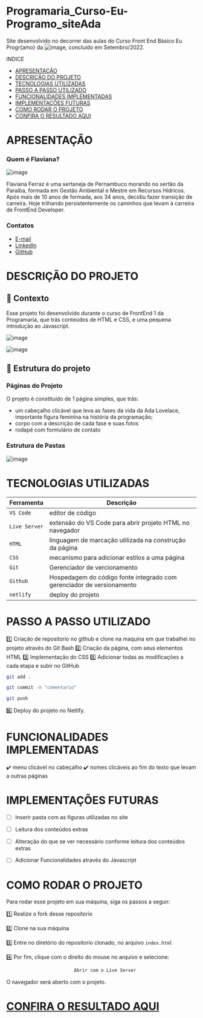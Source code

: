 # Programaria_Curso-Eu-Programo_siteAda
Site desenvolvido no decorrer das aulas do Curso Front End Básico Eu Progr{amo} da ![image](https://github.com/user-attachments/assets/d83da5c2-af51-444a-90fb-ea86750dde0b), concluído em Setembro/2022.


INDICE
- [APRESENTAÇÃO](#APRESENTAÇÃO)
- [DESCRIÇÃO DO PROJETO](#Descrição-Do-Projeto)
- [TECNOLOGIAS UTILIZADAS](#Tecnologias-Utilizadas)
- [PASSO A PASSO UTILIZADO](#Passo-A-Passo-Utilizado)
- [FUNCIONALIDADES IMPLEMENTADAS](#Funcionalidades-Implementadas)
- [IMPLEMENTAÇÕES FUTURAS](#Implementações-Futuras)
- [COMO RODAR O PROJETO](#Como-Rodar-O-Projeto)
- [CONFIRA O RESULTADO AQUI](#Confira-O-Resultado-Aqui)


# APRESENTAÇÃO

### Quem é Flaviana?

![image](https://github.com/FlavianaFXT/ProjetoFinal-reprograma/assets/113718720/1e13d5e7-b1b4-4701-a689-ec293ec77ea1)

Flaviana Ferraz é uma sertaneja de Pernambuco morando no sertão da Paraiba, formada em Gestão Ambiental e Mestre em Recursos Hídricos. Após mais de 10 anos de formada, aos 34 anos, decidiu fazer transição de carreira. Hoje trilhando persistentemente os caminhos que levam à carreira de FrontEnd Developer.

### Contatos

- [E-mail](flaviferraz@yahoo.com.br)
- [LinkedIn](https://www.linkedin.com/in/flaviana-ferraz-frontend)
- [GitHub](https://github.com/flavianafxt)

# DESCRIÇÃO DO PROJETO

## 🧠 Contexto

Esse projeto foi desenvolvido durante o curso de FrontEnd 1 da Programaria, que trás conteúdos de HTML e CSS, e uma pequena introdução ao Javascript.


![image](https://github.com/user-attachments/assets/08f510bd-569d-4a28-a365-5a90587b459d)

![image](https://github.com/user-attachments/assets/fd10eb1e-633f-47b3-aa03-3cd2e974cec9)



## 🧠 Estrutura do projeto

### Páginas do Projeto

O projeto é constituído de 1 página simples, que trás:
 - um cabeçalho clicável que leva as fases da vida da Ada Lovelace, importante figura feminina na história da programação;
 - corpo com a descrição de cada fase e suas fotos
 - rodapé com formulário de contato



### Estrutura de Pastas



![image](https://github.com/user-attachments/assets/815a5c3b-49c2-4d94-b786-1c9a51b73ac3)




# TECNOLOGIAS UTILIZADAS

| Ferramenta | Descrição |
| --- | --- |
| `VS Code` | editor de código |
| `Live Server`| extensão do VS Code para abrir projeto HTML no navegador |
| `HTML` | linguagem de marcação utilizada na construção da página |
| `CSS` | mecanismo para adicionar estilos a uma página |
| `Git` | Gerenciador de vercionamento |
| `Github` | Hospedagem do código fonte integrado com gerenciador de versionamento |
| `netlify` | deploy do projeto |



# PASSO A PASSO UTILIZADO

1️⃣ Criação de repositorio no github e clone na maquina em que trabalhei no projeto através do Git Bash
2️⃣ Criação da página, com seus elementos HTML
3️⃣ Implementação do CSS
5️⃣ Adicionar todas as modificações a cada etapa e subir no GitHub

 ```bash
 git add .
 ```
 ```bash
 git commit -m "comentario"
```
 ```bash
 git push
```

6️⃣ Deploy do projeto no Netlify.


# FUNCIONALIDADES IMPLEMENTADAS

✔️ menu clicável no cabeçalho
✔️ nomes clicáveis ao fim do texto que levam a outras páginas


#  IMPLEMENTAÇÕES FUTURAS


- [ ] Inserir pasta com as figuras utilizadas no site
- [ ] Leitura dos conteúdos extras
- [ ] Alteração do que se ver necessário conforme leitura dos conteúdos extras
- [ ] Adicionar Funcionalidades através do Javascript


# COMO RODAR O PROJETO

Para rodar esse projeto em sua máquina, siga os passos a seguir:

1️⃣ Realize o fork desse repositorio

2️⃣ Clone na sua máquina

3️⃣ Entre no diretório do repositorio clonado, no arquivo `index.html`

4️⃣ Por fim, clique com o direito do mouse no arquivo e selecione:
```bash
                         Abrir com o Live Server
```

O navegador será aberto com o projeto.


# [CONFIRA O RESULTADO AQUI](https://site-ada.netlify.app/)


